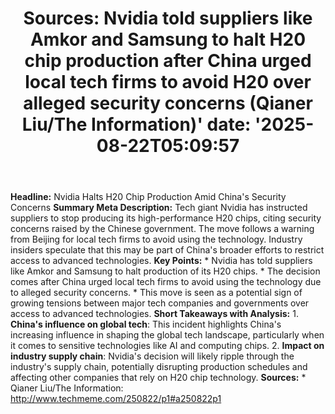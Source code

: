 ﻿---
title: "Sources: Nvidia told suppliers like Amkor and Samsung to halt H20 chip production after China urged local tech firms to avoid H20 over alleged security concerns (Qianer Liu/The Information)'
date: '2025-08-22T05:09:57"
category: "Markets"
summary: ""
slug: "sources nvidia told suppliers like amkor and samsung to halt"
source_urls:
  - "http://www.techmeme.com/250822/p1#a250822p1"
seo:
  title: "Sources: Nvidia told suppliers like Amkor and Samsung to halt H20 chip production after China urged local tech firms to avoid H20 over alleged security concerns (Qianer Liu/The Information) | Hash n Hedge'
  description: '"
  keywords: ["news", "markets", "brief"]
---
**Headline:** Nvidia Halts H20 Chip Production Amid China's Security Concerns  **Summary Meta Description:** Tech giant Nvidia has instructed suppliers to stop producing its high-performance H20 chips, citing security concerns raised by the Chinese government. The move follows a warning from Beijing for local tech firms to avoid using the technology. Industry insiders speculate that this may be part of China's broader efforts to restrict access to advanced technologies.  **Key Points:**  * Nvidia has told suppliers like Amkor and Samsung to halt production of its H20 chips. * The decision comes after China urged local tech firms to avoid using the technology due to alleged security concerns. * This move is seen as a potential sign of growing tensions between major tech companies and governments over access to advanced technologies.  **Short Takeaways with Analysis:**  1. **China's influence on global tech**: This incident highlights China's increasing influence in shaping the global tech landscape, particularly when it comes to sensitive technologies like AI and computing chips. 2. **Impact on industry supply chain**: Nvidia's decision will likely ripple through the industry's supply chain, potentially disrupting production schedules and affecting other companies that rely on H20 chip technology.  **Sources:**  * Qianer Liu/The Information: http://www.techmeme.com/250822/p1#a250822p1 
